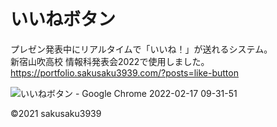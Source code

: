 # いいねボタン
プレゼン発表中にリアルタイムで「いいね！」が送れるシステム。  
新宿山吹高校 情報科発表会2022で使用しました。  
https://portfolio.sakusaku3939.com/?posts=like-button

![いいねボタン - Google Chrome 2022-02-17 09-31-51](https://user-images.githubusercontent.com/53967490/158470214-1470f4e6-d392-47a5-a61c-3a313f15455a.jpg)

©2021 sakusaku3939
